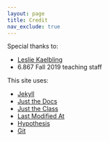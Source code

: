 ```yaml
---
layout: page
title: Credit
nav_exclude: true
---
```



Special thanks to:

- [Leslie Kaelbling](https://people.csail.mit.edu/lpk/)
- 6.867 Fall 2019 teaching staff

This site uses:

- [Jekyll](https://jekyllrb.com)
- [Just the Docs](https://github.com/just-the-docs/just-the-docs)
- [Just the Class](https://github.com/kevinlin1/just-the-class)
- [Last Modified At](https://github.com/gjtorikian/jekyll-last-modified-at)
- [Hypothesis](https://hypothesis.is)
- [Git](https://git-scm.com/)
